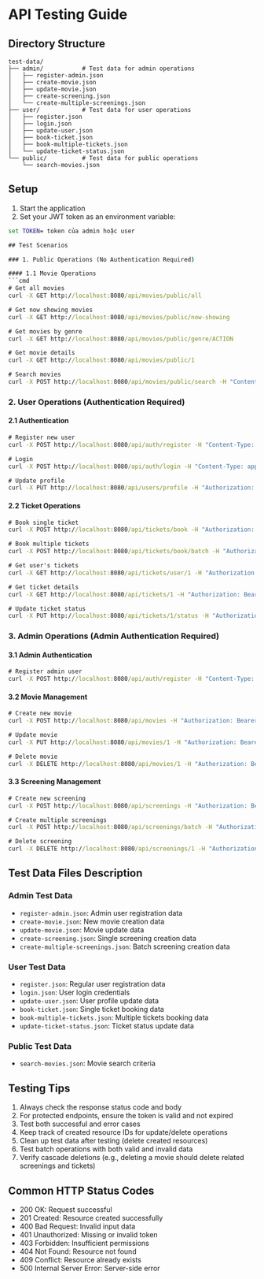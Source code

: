 # API Testing Guide

## Directory Structure
```
test-data/
├── admin/           # Test data for admin operations
│   ├── register-admin.json
│   ├── create-movie.json
│   ├── update-movie.json
│   ├── create-screening.json
│   └── create-multiple-screenings.json
├── user/            # Test data for user operations
│   ├── register.json
│   ├── login.json
│   ├── update-user.json
│   ├── book-ticket.json
│   ├── book-multiple-tickets.json
│   └── update-ticket-status.json
└── public/          # Test data for public operations
    └── search-movies.json
```

## Setup
1. Start the application
2. Set your JWT token as an environment variable:
```cmd
set TOKEN= token của admin hoặc user

## Test Scenarios

### 1. Public Operations (No Authentication Required)

#### 1.1 Movie Operations
```cmd
# Get all movies
curl -X GET http://localhost:8080/api/movies/public/all

# Get now showing movies
curl -X GET http://localhost:8080/api/movies/public/now-showing

# Get movies by genre
curl -X GET http://localhost:8080/api/movies/public/genre/ACTION

# Get movie details
curl -X GET http://localhost:8080/api/movies/public/1

# Search movies
curl -X POST http://localhost:8080/api/movies/public/search -H "Content-Type: application/json" -d @test-data/public/search-movies.json
```

### 2. User Operations (Authentication Required)

#### 2.1 Authentication
```cmd
# Register new user
curl -X POST http://localhost:8080/api/auth/register -H "Content-Type: application/json" -d @test-data/user/register.json

# Login
curl -X POST http://localhost:8080/api/auth/login -H "Content-Type: application/json" -d @test-data/user/login.json

# Update profile
curl -X PUT http://localhost:8080/api/users/profile -H "Authorization: Bearer %TOKEN%" -H "Content-Type: application/json" -d @test-data/user/update-user.json
```

#### 2.2 Ticket Operations
```cmd
# Book single ticket
curl -X POST http://localhost:8080/api/tickets/book -H "Authorization: Bearer %TOKEN%" -H "Content-Type: application/json" -d @test-data/user/book-ticket.json

# Book multiple tickets
curl -X POST http://localhost:8080/api/tickets/book/batch -H "Authorization: Bearer %TOKEN%" -H "Content-Type: application/json" -d @test-data/user/book-multiple-tickets.json

# Get user's tickets
curl -X GET http://localhost:8080/api/tickets/user/1 -H "Authorization: Bearer %TOKEN%"

# Get ticket details
curl -X GET http://localhost:8080/api/tickets/1 -H "Authorization: Bearer %TOKEN%"

# Update ticket status
curl -X PUT http://localhost:8080/api/tickets/1/status -H "Authorization: Bearer %TOKEN%" -H "Content-Type: application/json" -d @test-data/user/update-ticket-status.json
```

### 3. Admin Operations (Admin Authentication Required)

#### 3.1 Admin Authentication
```cmd
# Register admin user
curl -X POST http://localhost:8080/api/auth/register -H "Content-Type: application/json" -d @test-data/admin/register-admin.json
```

#### 3.2 Movie Management
```cmd
# Create new movie
curl -X POST http://localhost:8080/api/movies -H "Authorization: Bearer %TOKEN%" -H "Content-Type: application/json" -d @test-data/admin/create-movie.json

# Update movie
curl -X PUT http://localhost:8080/api/movies/1 -H "Authorization: Bearer %TOKEN%" -H "Content-Type: application/json" -d @test-data/admin/update-movie.json

# Delete movie
curl -X DELETE http://localhost:8080/api/movies/1 -H "Authorization: Bearer %TOKEN%"
```

#### 3.3 Screening Management
```cmd
# Create new screening
curl -X POST http://localhost:8080/api/screenings -H "Authorization: Bearer %TOKEN%" -H "Content-Type: application/json" -d @test-data/admin/create-screening.json

# Create multiple screenings
curl -X POST http://localhost:8080/api/screenings/batch -H "Authorization: Bearer %TOKEN%" -H "Content-Type: application/json" -d @test-data/admin/create-multiple-screenings.json

# Delete screening
curl -X DELETE http://localhost:8080/api/screenings/1 -H "Authorization: Bearer %TOKEN%"
```

## Test Data Files Description

### Admin Test Data
- `register-admin.json`: Admin user registration data
- `create-movie.json`: New movie creation data
- `update-movie.json`: Movie update data
- `create-screening.json`: Single screening creation data
- `create-multiple-screenings.json`: Batch screening creation data

### User Test Data
- `register.json`: Regular user registration data
- `login.json`: User login credentials
- `update-user.json`: User profile update data
- `book-ticket.json`: Single ticket booking data
- `book-multiple-tickets.json`: Multiple tickets booking data
- `update-ticket-status.json`: Ticket status update data

### Public Test Data
- `search-movies.json`: Movie search criteria

## Testing Tips
1. Always check the response status code and body
2. For protected endpoints, ensure the token is valid and not expired
3. Test both successful and error cases
4. Keep track of created resource IDs for update/delete operations
5. Clean up test data after testing (delete created resources)
6. Test batch operations with both valid and invalid data
7. Verify cascade deletions (e.g., deleting a movie should delete related screenings and tickets)

## Common HTTP Status Codes
- 200 OK: Request successful
- 201 Created: Resource created successfully
- 400 Bad Request: Invalid input data
- 401 Unauthorized: Missing or invalid token
- 403 Forbidden: Insufficient permissions
- 404 Not Found: Resource not found
- 409 Conflict: Resource already exists
- 500 Internal Server Error: Server-side error